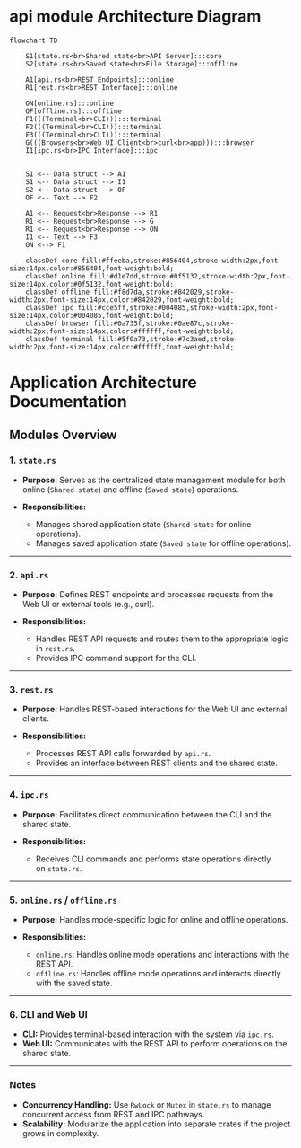 # api module Architecture Diagram

```mermaid
flowchart TD

    S1[state.rs<br>Shared state<br>API Server]:::core
    S2[state.rs<br>Saved state<br>File Storage]:::offline

    A1[api.rs<br>REST Endpoints]:::online
    R1[rest.rs<br>REST Interface]:::online

    ON[online.rs]:::online
    OF[offline.rs]:::offline
    F1(((Terminal<br>CLI))):::terminal
    F2(((Terminal<br>CLI))):::terminal
    F3(((Terminal<br>CLI))):::terminal
    G(((Browsers<br>Web UI Client<br>curl<br>app))):::browser
    I1[ipc.rs<br>IPC Interface]:::ipc


    S1 <-- Data struct --> A1
    S1 <-- Data struct --> I1
    S2 <-- Data struct --> OF
    OF <-- Text --> F2

    A1 <-- Request<br>Response --> R1
    R1 <-- Request<br>Response --> G
    R1 <-- Request<br>Response --> ON
    I1 <-- Text --> F3
    ON <--> F1

    classDef core fill:#ffeeba,stroke:#856404,stroke-width:2px,font-size:14px,color:#856404,font-weight:bold;
    classDef online fill:#d1e7dd,stroke:#0f5132,stroke-width:2px,font-size:14px,color:#0f5132,font-weight:bold;
    classDef offline fill:#f8d7da,stroke:#842029,stroke-width:2px,font-size:14px,color:#842029,font-weight:bold;
    classDef ipc fill:#cce5ff,stroke:#004085,stroke-width:2px,font-size:14px,color:#004085,font-weight:bold;
    classDef browser fill:#0a735f,stroke:#0ae87c,stroke-width:2px,font-size:14px,color:#ffffff,font-weight:bold;
    classDef terminal fill:#5f0a73,stroke:#7c3aed,stroke-width:2px,font-size:14px,color:#ffffff,font-weight:bold;
```

# Application Architecture Documentation
## Modules Overview

### 1. `state.rs`

- **Purpose:**
    Serves as the centralized state management module for both online (`Shared state`) and offline (`Saved state`) operations.

- **Responsibilities:**

    - Manages shared application state (`Shared state` for online operations).
    - Manages saved application state (`Saved state` for offline operations).

---
### 2. `api.rs`

- **Purpose:**
    Defines REST endpoints and processes requests from the Web UI or external tools (e.g., curl).

- **Responsibilities:**

    - Handles REST API requests and routes them to the appropriate logic in `rest.rs`.
    - Provides IPC command support for the CLI.

---
### 3. `rest.rs`

- **Purpose:**
    Handles REST-based interactions for the Web UI and external clients.

- **Responsibilities:**

    - Processes REST API calls forwarded by `api.rs`.
    - Provides an interface between REST clients and the shared state.

---
### 4. `ipc.rs`

- **Purpose:**
    Facilitates direct communication between the CLI and the shared state.

- **Responsibilities:**

    - Receives CLI commands and performs state operations directly on `state.rs`.

---

### 5. `online.rs` / `offline.rs`

- **Purpose:**
    Handles mode-specific logic for online and offline operations.

- **Responsibilities:**

    - `online.rs`: Handles online mode operations and interactions with the REST API.
    - `offline.rs`: Handles offline mode operations and interacts directly with the saved state.

---

### 6. CLI and Web UI

- **CLI:**
    Provides terminal-based interaction with the system via `ipc.rs`.
- **Web UI:**
    Communicates with the REST API to perform operations on the shared state.

---

### Notes

- **Concurrency Handling:**
    Use `RwLock` or `Mutex` in `state.rs` to manage concurrent access from REST and IPC pathways.
- **Scalability:**
    Modularize the application into separate crates if the project grows in complexity.
